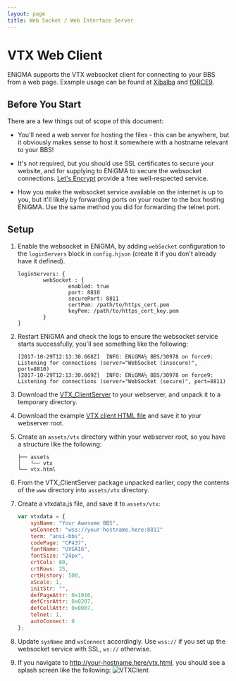 ```yaml
---
layout: page
title: Web Socket / Web Interface Server
---
```

# VTX Web Client
ENiGMA supports the VTX websocket client for connecting to your BBS from a web page. Example usage can be found at 
[Xibalba](https://l33t.codes/vtx/xibalba.html) and [fORCE9](https://bbs.force9.org/vtx/force9.html).

## Before You Start

There are a few things out of scope of this document:

 - You'll need a web server for hosting the files - this can be anywhere, but it obviously makes sense to host it 
 somewhere with a hostname relevant to your BBS!

 - It's not required, but you should use SSL certificates to secure your website, and for supplying to ENiGMA to 
 secure the websocket connections. [Let's Encrypt](https://letsencrypt.org/) provide a free well-respected service.
 
 - How you make the websocket service available on the internet is up to you, but it'll likely by forwarding ports on 
 your router to the box hosting ENiGMA. Use the same method you did for forwarding the telnet port. 
 
## Setup

1. Enable the websocket in ENiGMA, by adding `webSocket` configuration to the `loginServers` block in `config.hjson` (create it if you
don't already have it defined). 

    ````hjson
    loginServers: {
            webSocket : {
                    enabled: true
                    port: 8810
                    securePort: 8811
                    certPem: /path/to/https_cert.pem
                    keyPem: /path/to/https_cert_key.pem
            }
    }
    ````

2. Restart ENiGMA and check the logs to ensure the websocket service starts successfully, you'll see something like the 
following:

    ````
    [2017-10-29T12:13:30.668Z]  INFO: ENiGMA½ BBS/30978 on force9: Listening for connections (server="WebSocket (insecure)", port=8810)
    [2017-10-29T12:13:30.669Z]  INFO: ENiGMA½ BBS/30978 on force9: Listening for connections (server="WebSocket (secure)", port=8811)
    ````
                
3. Download the [VTX_ClientServer](https://github.com/codewar65/VTX_ClientServer/archive/master.zip) to your
webserver, and unpack it to a temporary directory. 

4. Download the example [VTX client HTML file](/misc/vtx/vtx.html) and save it to your webserver root.

5. Create an `assets/vtx` directory within your webserver root, so you have a structure like the following:

    ````text
    ├── assets
    │   └── vtx
    └── vtx.html
    ````

6. From the VTX_ClientServer package unpacked earlier, copy the contents of the `www` directory into `assets/vtx` directory.

7. Create a vtxdata.js file, and save it to `assets/vtx`:

    ````javascript
    var vtxdata = {
        sysName: "Your Awesome BBS",
        wsConnect: "wss://your-hostname.here:8811" 
        term: "ansi-bbs",
        codePage: "CP437",
        fontName: "UVGA16",
        fontSize: "24px",
        crtCols: 80,
        crtRows: 25,
        crtHistory: 500,
        xScale: 1,
        initStr: "",
        defPageAttr: 0x1010,
        defCrsrAttr: 0x0207,
        defCellAttr: 0x0007,
        telnet: 1,
        autoConnect: 0
    };
    ````

8. Update `sysName` and `wsConnect` accordingly. Use `wss://` if you set up the websocket service with SSL, `ws://` 
otherwise.
    
9. If you navigate to http://your-hostname.here/vtx.html, you should see a splash screen like the following:
    ![VTXClient](../assets/images/vtxclient.png "VTXClient")

 
